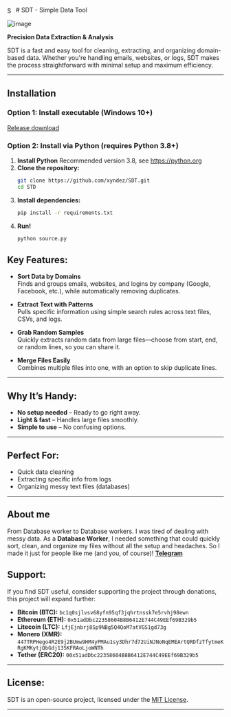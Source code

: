 <img src="https://github.com/user-attachments/assets/43cd1ac7-8b2f-44d6-91a8-2ac11a38c1e8" alt="SDT" width="16" style="vertical-align: middle;"/> # SDT - Simple Data Tool

![image](https://github.com/user-attachments/assets/1c07a8d4-d2ea-420a-b163-365b8a91ecfc)


**Precision Data Extraction & Analysis**

SDT is a fast and easy tool for cleaning, extracting, and organizing domain-based data. Whether you're handling emails, websites, or logs, SDT makes the process straightforward with minimal setup and maximum efficiency.

---

## Installation
### Option 1: Install executable (Windows 10+)
[Release download
](https://github.com/xyndez/SDT/archive/refs/heads/main.zip)
### Option 2: Install via Python (requires Python 3.8+)

1. **Install Python**
  Recommended version 3.8, see https://python.org
1. **Clone the repository:**
   ```bash
   git clone https://github.com/xyndez/SDT.git
   cd STD
2. **Install dependencies:**
   ```bash
   pip install -r requirements.txt
3. **Run!** 
   ```bash
   python source.py


## Key Features:

- **Sort Data by Domains**  
  Finds and groups emails, websites, and logins by company (Google, Facebook, etc.), while automatically removing duplicates.

- **Extract Text with Patterns**  
  Pulls specific information using simple search rules across text files, CSVs, and logs.

- **Grab Random Samples**  
  Quickly extracts random data from large files—choose from start, end, or random lines, so you can share it.

- **Merge Files Easily**  
  Combines multiple files into one, with an option to skip duplicate lines.

---

## Why It’s Handy:
- **No setup needed** – Ready to go right away.
- **Light & fast** – Handles large files smoothly.
- **Simple to use** – No confusing options.

---

## Perfect For:
- Quick data cleaning
- Extracting specific info from logs
- Organizing messy text files (databases)

---
## About me
From Database worker to Database workers. 
I was tired of dealing with messy data. As a **Database Worker**, I needed something that could quickly sort, clean, and organize my files without all the setup and headaches. So I made it just for people like me (and you, of course)!
**[Telegram](https://t.me/xyndez)**

## Support:

If you find SDT useful, consider supporting the project through donations, this project will expand further:

- **Bitcoin (BTC):** `bc1q0sjlvsv68yfn95qf3jqhrtnssk7e5rvhj98ewn`
- **Ethereum (ETH):** `0x51adDbc22358604B8B6412E744C49EEf69B329b5`
- **Litecoin (LTC):** `LfjEjnbrj8Sp9NBg5Q4QoM7atVGS1gd73g`
- **Monero (XMR):** `447TRPHego4R2E9j2BUmw9HM4yPMAu1sy3Dhr7d72UiNJNoNqEMEArtQRDfzTfytmeKRgKMKytjQbGdj13SKFRAoLjoWNTh`
- **Tether (ERC20):** `00x51adDbc22358604B8B6412E744C49EEf69B329b5`

---

## License:
SDT is an open-source project, licensed under the [MIT License](https://opensource.org/licenses/MIT).

---
